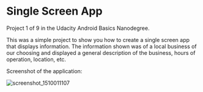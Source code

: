 # Single Screen App
Project 1 of 9 in the Udacity Android Basics Nanodegree.

This was a simple project to show you how to create a single screen app that displays information. The information shown was of a local business of our choosing and displayed a general description of the business, hours of operation, location, etc. 

Screenshot of the application: 

![screenshot_1510011107](https://user-images.githubusercontent.com/14775517/32755610-21187032-c8a4-11e7-9a1d-f3323b369464.png)
